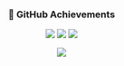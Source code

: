 <!-- GitHub Badges - Enhanced with Trophy -->
<h3 align="center">🏅 GitHub Achievements</h3>

<p align="center">
  <img src="https://img.shields.io/github/followers/vikasjangidmk?label=Followers&style=for-the-badge&color=blueviolet" />
  <img src="https://img.shields.io/badge/Public%20Repos-30-blue?style=for-the-badge&logo=github" />
  <img src="https://img.shields.io/github/contributions/2024/vikasjangidmk?label=2024%20Commits&style=for-the-badge&color=green" />
</p>

<p align="center">
  <img src="https://github-profile-trophy.vercel.app/?username=vikasjangidmk&theme=tokyonight&margin-w=15&margin-h=15" />
</p>
